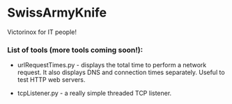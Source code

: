 # SwissArmyKnife
Victorinox for IT people!

### List of tools (more tools coming soon!): ###

* urlRequestTimes.py - displays the total time to perform a network request. It also displays DNS and connection times separately. Useful to test HTTP web servers.

* tcpListener.py - a really simple threaded TCP listener.
